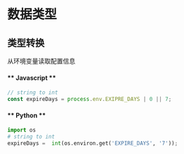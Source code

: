 # 数据类型


## 类型转换
从环境变量读取配置信息
<!-- tabs:start -->
#### ** Javascript **
```javascript
// string to int
const expireDays = process.env.EXIPRE_DAYS | 0 || 7;
```
#### ** Python **
```python
import os
# string to int
expireDays =  int(os.environ.get('EXPIRE_DAYS', '7'));
```
<!-- tabs:end -->


